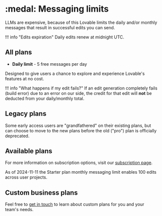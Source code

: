 # :medal: Messaging limits

LLMs are expensive, because of this Lovable limits the daily and/or monthly messages that result in successful edits you can send.

!!! info "Edits expiration"
    Daily edits renew at midnight UTC.


## All plans
- **Daily limit** - 5 free messages per day

Designed to give users a chance to explore and experience Lovable's features at no cost.

!!! info "What happens if my edit fails?"
    If an edit generation completely fails (build error) due to an error on our side, the credit for that edit will **not** be deducted from your daily/monthly total.

## Legacy plans
Some early access users are "grandfathered" on their existing plans, but can choose to move to the new plans before the old ("pro") plan is officially deprecated.

## Available plans
For more information on subscription options, visit our [subscription page](https://gptengineer.app/settings/plans).

As of 2024-11-11 the Starter plan monthly messaging limit enables 100 edits across user projects.

## Custom business plans
Feel free to [get in touch](https://antonosika.typeform.com/to/OeRHhtI3#email=xxxxx) to learn about custom plans for you and your team's needs.
